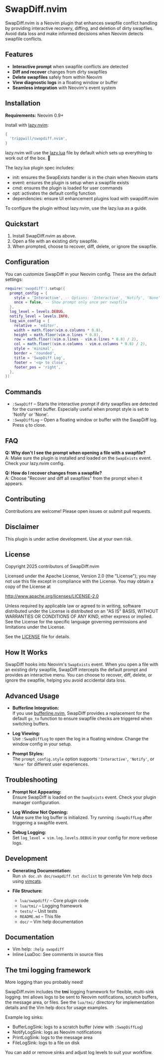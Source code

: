 # SwapDiff.nvim

SwapDiff.nvim is a Neovim plugin that enhances swapfile conflict handling by providing interactive recovery, diffing, and deletion of dirty swapfiles. Avoid data loss and make informed decisions when Neovim detects swapfile conflicts.

## Features

- **Interactive prompt** when swapfile conflicts are detected
- **Diff and recover** changes from dirty swapfiles
- **Delete swapfiles** safely from within Neovim
- **View diagnostic logs** in a floating window or buffer
- **Seamless integration** with Neovim's event system

## Installation

**Requirements:** Neovim 0.9+

Install with [lazy.nvim](https://github.com/folke/lazy.nvim):

```lua
{
  'trippwill/swapdiff.nvim',
}
```

lazy.nvim will use the [lazy.lua](./lazy.lua) file by default which sets up everything to work out of the box. 🤞

The lazy.lua plugin spec includes:
  - init: ensures the SwapExists handler is in the chain when Neovim starts
  - event: ensures the plugin is setup when a swapfile exists
  - cmd: ensures the plugin is loaded for user commands
  - opt: activates the default config function
  - dependencies: ensure UI enhancement plugins load with swapdiff.nvim

To configure the plugin without lazy.nvim, use the lazy.lua as a guide.

## Quickstart

1. Install SwapDiff.nvim as above.
2. Open a file with an existing dirty swapfile.
3. When prompted, choose to recover, diff, delete, or ignore the swapfile.

## Configuration

You can customize SwapDiff in your Neovim config. These are the default settings:

```lua
require('swapdiff').setup({
  prompt_config = {
    style = 'Interactive', -- Options: 'Interactive', 'Notify', 'None'
    once = false, -- Show prompt only once per swapfile
  },
  log_level = levels.DEBUG,
  notify_level = levels.INFO,
  log_win_config = {
    relative = 'editor',
    width = math.floor(vim.o.columns * 0.8),
    height = math.floor(vim.o.lines * 0.8),
    row = math.floor((vim.o.lines - vim.o.lines * 0.8) / 2),
    col = math.floor((vim.o.columns - vim.o.columns * 0.8) / 2),
    style = 'minimal',
    border = 'rounded',
    title = 'SwapDiff Log',
    footer = '<q> to close',
    footer_pos = 'right',
  },
})
```

## Commands

- `:SwapDiff` – Starts the interactive prompt if dirty swapfiles are detected for the current buffer. Especially useful when prompt style is set to 'Notify' or 'None'.
- `:SwapDiffLog` – Open a floating window or buffer with the SwapDiff log. Press `q` to close.

## FAQ

**Q: Why don't I see the prompt when opening a file with a swapfile?**  
A: Make sure the plugin is installed and loaded on the `SwapExists` event. Check your lazy.nvim config.

**Q: How do I recover changes from a swapfile?**  
A: Choose "Recover and diff all swapfiles" from the prompt when it appears.

## Contributing

Contributions are welcome! Please open issues or submit pull requests.


## Disclaimer

This plugin is under active development. Use at your own risk.

## License

Copyright 2025 contributors of SwapDiff.nvim

Licensed under the Apache License, Version 2.0 (the "License");
you may not use this file except in compliance with the License.
You may obtain a copy of the License at

http://www.apache.org/licenses/LICENSE-2.0

Unless required by applicable law or agreed to in writing, software
distributed under the License is distributed on an "AS IS" BASIS,
WITHOUT WARRANTIES OR CONDITIONS OF ANY KIND, either express or implied.
See the License for the specific language governing permissions and
limitations under the License.


See the [LICENSE](LICENSE) file for details.

## How It Works

SwapDiff hooks into Neovim's `SwapExists` event. When you open a file with an existing dirty swapfile, SwapDiff intercepts the default prompt and provides an interactive menu. You can choose to recover, diff, delete, or ignore the swapfile, helping you avoid accidental data loss.

## Advanced Usage

- **Bufferline Integration:**  
  If you use [bufferline.nvim](https://github.com/akinsho/bufferline.nvim), SwapDiff provides a replacement for the default `go_to` function to ensure swapfile checks are triggered when switching buffers.

- **Log Viewing:**  
  Use `:SwapDiffLog` to open the log in a floating window. Change the window config in your setup.

- **Prompt Styles:**  
  The `prompt_config.style` option supports `'Interactive'`, `'Notify'`, or `'None'` for different user experiences.

## Troubleshooting

- **Prompt Not Appearing:**  
  Ensure SwapDiff is loaded on the `SwapExists` event. Check your plugin manager configuration.

- **Log Window Not Opening:**  
  Make sure the log buffer is initialized. Try running `:SwapDiffLog` after triggering a swapfile event.

- **Debug Logging:**  
  Set `log_level = vim.log.levels.DEBUG` in your config for more verbose logs.

## Development

- **Generating Documentation:**  
  Run `sh doc.sh doc/swapdiff.txt doclist` to generate Vim help docs using [vimcats](https://github.com/triptychlabs/vimcats).

- **File Structure:**
  - `lua/swapdiff/` – Core plugin code
  - `lua/tmi/` – Logging framework
  - `tests/` – Unit tests
  - `README.md` – This file
  - `doc/` – Vim help documentation


## Documentation

- Vim help: `:help swapdiff`
- Inline LuaDoc: See comments in source files


## The tmi logging framework

More logging than you probably need!

SwapDiff.nvim includes the **tmi** logging framework for flexible, multi-sink logging. tmi allows logs to be sent to Neovim notifications, scratch buffers, the message area, or files. See the `lua/tmi/` directory for implementation details and the Vim help docs for usage examples.

Example log sinks:
- BufferLogSink: logs to a scratch buffer (view with `:SwapDiffLog`)
- NotifyLogSink: logs as Neovim notifications
- PrintLogSink: logs to the message area
- FileLogSink: logs to a file on disk

You can add or remove sinks and adjust log levels to suit your workflow.
